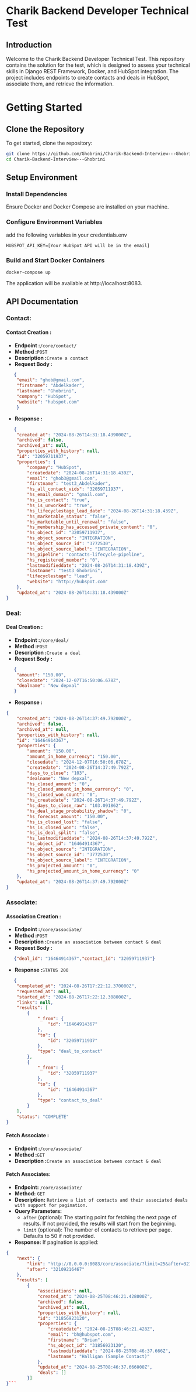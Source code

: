 # Charik Backend Developer Technical Test

## Introduction

Welcome to the Charik Backend Developer Technical Test. This repository contains the solution for the test, which is designed to assess your technical skills in Django REST Framework, Docker, and HubSpot integration. The project includes endpoints to create contacts and deals in HubSpot, associate them, and retrieve the information.



# Getting Started

## Clone the Repository

To get started, clone the repository:

```bash
git clone https://github.com/Ghobrini/Charik-Backend-Interview---Ghobrini.git
cd Charik-Backend-Interview---Ghobrini
```
## Setup Environment

### Install Dependencies
Ensure Docker and Docker Compose are installed on your machine.

### Configure Environment Variables
add the following variables in your credentials.env
```
HUBSPOT_API_KEY=[Your HubSpot API will be in the email]
```

### Build and Start Docker Containers
```
docker-compose up 
```
The application will be available at http://localhost:8083.

## API Documentation

### Contact:

#### Contact Creation :

- **Endpoint :**`/core/contact/`
- **Method :**`POST`
- **Description :**`Create a contact`
- **Request Body :**

```json
   {
    "email": "ghob@gmail.com",
    "firstname": "Abdelkader",
    "lastname": "Ghobrini",
    "company": "HubSpot",
    "website": "hubspot.com"
    }
```
- **Response :**

```json
   {
    "created_at": "2024-08-26T14:31:18.439000Z",
    "archived": false,
    "archived_at": null,
    "properties_with_history": null,
    "id": "32059711937",
    "properties": {
        "company": "HubSpot",
        "createdate": "2024-08-26T14:31:18.439Z",
        "email": "ghob3@gmail.com",
        "firstname": "test3_Abdelkader",
        "hs_all_contact_vids": "32059711937",
        "hs_email_domain": "gmail.com",
        "hs_is_contact": "true",
        "hs_is_unworked": "true",
        "hs_lifecyclestage_lead_date": "2024-08-26T14:31:18.439Z",
        "hs_marketable_status": "false",
        "hs_marketable_until_renewal": "false",
        "hs_membership_has_accessed_private_content": "0",
        "hs_object_id": "32059711937",
        "hs_object_source": "INTEGRATION",
        "hs_object_source_id": "3772530",
        "hs_object_source_label": "INTEGRATION",
        "hs_pipeline": "contacts-lifecycle-pipeline",
        "hs_registered_member": "0",
        "lastmodifieddate": "2024-08-26T14:31:18.439Z",
        "lastname": "test3_Ghobrini",
        "lifecyclestage": "lead",
        "website": "http://hubspot.com"
    },
    "updated_at": "2024-08-26T14:31:18.439000Z"
}
```

### Deal:

#### Deal Creation :

- **Endpoint :**`/core/deal/`
- **Method :**`POST`
- **Description :**`Create a deal`
- **Request Body :**

```json
   {
    "amount": "150.00",
    "closedate": "2024-12-07T16:50:06.678Z",
    "dealname": "New depxal"
   }
```
- **Response :**

```json
{
    "created_at": "2024-08-26T14:37:49.792000Z",
    "archived": false,
    "archived_at": null,
    "properties_with_history": null,
    "id": "16464914367",
    "properties": {
        "amount": "150.00",
        "amount_in_home_currency": "150.00",
        "closedate": "2024-12-07T16:50:06.678Z",
        "createdate": "2024-08-26T14:37:49.792Z",
        "days_to_close": "103",
        "dealname": "New depxal",
        "hs_closed_amount": "0",
        "hs_closed_amount_in_home_currency": "0",
        "hs_closed_won_count": "0",
        "hs_createdate": "2024-08-26T14:37:49.792Z",
        "hs_days_to_close_raw": "103.091862",
        "hs_deal_stage_probability_shadow": "0",
        "hs_forecast_amount": "150.00",
        "hs_is_closed_lost": "false",
        "hs_is_closed_won": "false",
        "hs_is_deal_split": "false",
        "hs_lastmodifieddate": "2024-08-26T14:37:49.792Z",
        "hs_object_id": "16464914367",
        "hs_object_source": "INTEGRATION",
        "hs_object_source_id": "3772530",
        "hs_object_source_label": "INTEGRATION",
        "hs_projected_amount": "0",
        "hs_projected_amount_in_home_currency": "0"
    },
    "updated_at": "2024-08-26T14:37:49.792000Z"
}
```

### Associate:

#### Association Creation :

- **Endpoint :**`/core/associate/`
- **Method :**`POST`
- **Description :**`Create an association between contact & deal`
- **Request Body :**

```json
   {"deal_id": "16464914367","contact_id": "32059711937"}
```
- **Response :**`STATUS 200`

```json
   {
    "completed_at": "2024-08-26T17:22:12.370000Z",
    "requested_at": null,
    "started_at": "2024-08-26T17:22:12.308000Z",
    "links": null,
    "results": [
        {
            "_from": {
                "id": "16464914367"
            },
            "to": {
                "id": "32059711937"
            },
            "type": "deal_to_contact"
        },
        {
            "_from": {
                "id": "32059711937"
            },
            "to": {
                "id": "16464914367"
            },
            "type": "contact_to_deal"
        }
    ],
    "status": "COMPLETE"
}
```

#### Fetch Associate  :

- **Endpoint :**`/core/associate/`
- **Method :**`GET`
- **Description :**`Create an association between contact & deal`


#### Fetch Associates:

- **Endpoint:** `/core/associate/`
- **Method:** `GET`
- **Description:** `Retrieve a list of contacts and their associated deals with support for pagination.`
- **Query Parameters:**
  - `after` (optional): The starting point for fetching the next page of results. If not provided, the results will start from the beginning.
  - `limit` (optional): The number of contacts to retrieve per page. Defaults to 50 if not provided.
- **Response:**
  If pagination is applied:

```json
{
    "next": {
        "link": "http://0.0.0.0:8083/core/associate/?limit=25&after=32109216467",
        "after": "32109216467"
    },
    "results": [
        {
            "associations": null,
            "created_at": "2024-08-25T08:46:21.428000Z",
            "archived": false,
            "archived_at": null,
            "properties_with_history": null,
            "id": "31856923120",
            "properties": {
                "createdate": "2024-08-25T08:46:21.428Z",
                "email": "bh@hubspot.com",
                "firstname": "Brian",
                "hs_object_id": "31856923120",
                "lastmodifieddate": "2024-08-25T08:46:37.666Z",
                "lastname": "Halligan (Sample Contact)"
            },
            "updated_at": "2024-08-25T08:46:37.666000Z",
            "deals": []
        }]
}```